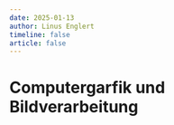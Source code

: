 ```yaml
---
date: 2025-01-13
author: Linus Englert
timeline: false
article: false
---
```


# Computergarfik und Bildverarbeitung
